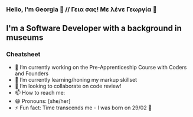 ### Hello, I'm Georgia 🐠 // Γεια σας! Με λένε Γεωργία 👾

<!--
**rockyrelay/rockyrelay** is a ✨ _special_ ✨ repository because its `README.md` (this file) appears on your GitHub profile.

Here are some ideas to get you started:

- 🔭 I’m currently working on ...
- 🌱 I’m currently learning ...
- 👯 I’m looking to collaborate on ...
- 🤔 I’m looking for help with ...
- 💬 Ask me about ...
- 📫 How to reach me: ...
- 😄 Pronouns: ...
- ⚡ Fun fact: ...
-->

## I'm a Software Developer with a background in museums

### Cheatsheet

- 🔭 I’m currently working on the Pre-Apprenticeship Course with Coders and Founders
- 🌱 I’m currently learning/honing my markup skillset
- 👯 I’m looking to collaborate on code review!
- 📫 How to reach me: 
- 😄 Pronouns: [she/her]
- ⚡ Fun fact: Time transcends me - I was born on 29/02 🐸
